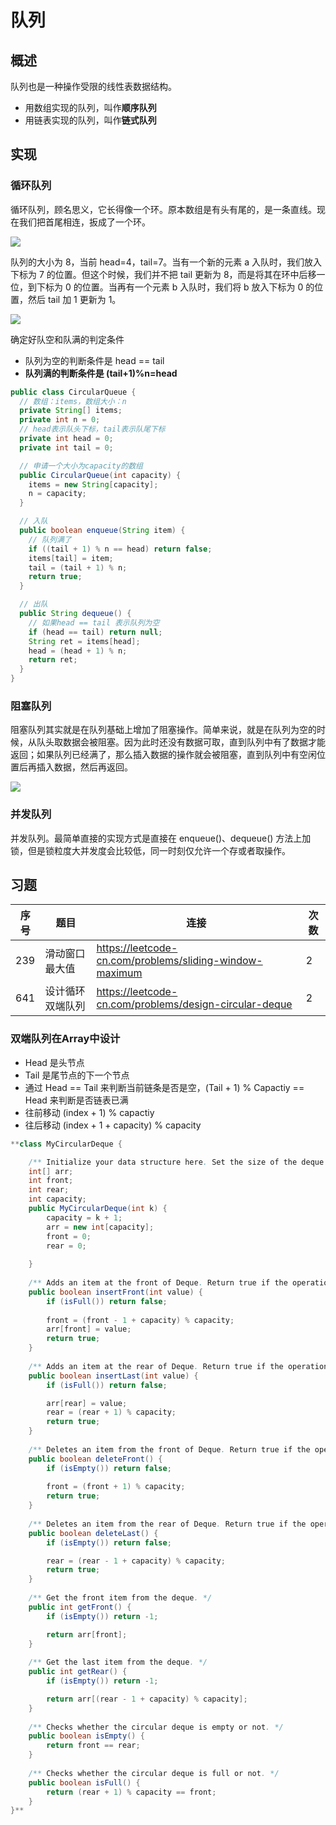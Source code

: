 # 队列

## 概述

队列也是一种操作受限的线性表数据结构。

+ 用数组实现的队列，叫作**顺序队列**
+ 用链表实现的队列，叫作**链式队列**



## 实现

### 循环队列

循环队列，顾名思义，它长得像一个环。原本数组是有头有尾的，是一条直线。现在我们把首尾相连，扳成了一个环。

![](../images/leetcode-37.jpg)

队列的大小为 8，当前 head=4，tail=7。当有一个新的元素 a 入队时，我们放入下标为 7 的位置。但这个时候，我们并不把 tail 更新为 8，而是将其在环中后移一位，到下标为 0 的位置。当再有一个元素 b 入队时，我们将 b 放入下标为 0 的位置，然后 tail 加 1 更新为 1。

![](../images/leetcode-38.jpg)

确定好队空和队满的判定条件

+ 队列为空的判断条件是 head == tail
+ **队列满的判断条件是 (tail+1)%n=head**

```java
public class CircularQueue {
  // 数组：items，数组大小：n
  private String[] items;
  private int n = 0;
  // head表示队头下标，tail表示队尾下标
  private int head = 0;
  private int tail = 0;

  // 申请一个大小为capacity的数组
  public CircularQueue(int capacity) {
    items = new String[capacity];
    n = capacity;
  }

  // 入队
  public boolean enqueue(String item) {
    // 队列满了
    if ((tail + 1) % n == head) return false;
    items[tail] = item;
    tail = (tail + 1) % n;
    return true;
  }

  // 出队
  public String dequeue() {
    // 如果head == tail 表示队列为空
    if (head == tail) return null;
    String ret = items[head];
    head = (head + 1) % n;
    return ret;
  }
}
```

### 阻塞队列

阻塞队列其实就是在队列基础上增加了阻塞操作。简单来说，就是在队列为空的时候，从队头取数据会被阻塞。因为此时还没有数据可取，直到队列中有了数据才能返回；如果队列已经满了，那么插入数据的操作就会被阻塞，直到队列中有空闲位置后再插入数据，然后再返回。

![](../images/leetcode-40.jpg)



### 并发队列

并发队列。最简单直接的实现方式是直接在 enqueue()、dequeue() 方法上加锁，但是锁粒度大并发度会比较低，同一时刻仅允许一个存或者取操作。



## 习题

| 序号 | 题目               | 连接                                                         | 次数 |
| ---- | ------------------ | ------------------------------------------------------------ | ---- |
| 239  | 滑动窗口最大值     | https://leetcode-cn.com/problems/sliding-window-maximum      | 2    |
| 641  | 设计循环双端队列   | https://leetcode-cn.com/problems/design-circular-deque       | 2    |


### 双端队列在Array中设计

- Head 是头节点
- Tail 是尾节点的下一个节点
- 通过 Head == Tail 来判断当前链条是否是空，(Tail + 1) % Capactiy == Head 来判断是否链表已满
- 往前移动 (index + 1) % capactiy
- 往后移动 (index + 1 + capacity) % capacity

```java
**class MyCircularDeque {

    /** Initialize your data structure here. Set the size of the deque to be k. */
    int[] arr;
    int front;
    int rear;
    int capacity;
    public MyCircularDeque(int k) {
        capacity = k + 1;
        arr = new int[capacity];
        front = 0;
        rear = 0;
        
    }
    
    /** Adds an item at the front of Deque. Return true if the operation is successful. */
    public boolean insertFront(int value) {
        if (isFull()) return false;
        
        front = (front - 1 + capacity) % capacity;
        arr[front] = value;
        return true; 
    }
    
    /** Adds an item at the rear of Deque. Return true if the operation is successful. */
    public boolean insertLast(int value) {
        if (isFull()) return false;

        arr[rear] = value;
        rear = (rear + 1) % capacity;
        return true;
    }
    
    /** Deletes an item from the front of Deque. Return true if the operation is successful. */
    public boolean deleteFront() {
        if (isEmpty()) return false;
            
        front = (front + 1) % capacity;
        return true;
    }
    
    /** Deletes an item from the rear of Deque. Return true if the operation is successful. */
    public boolean deleteLast() {
        if (isEmpty()) return false;

        rear = (rear - 1 + capacity) % capacity;
        return true;
    }
    
    /** Get the front item from the deque. */
    public int getFront() {
        if (isEmpty()) return -1;

        return arr[front];
    }
    
    /** Get the last item from the deque. */
    public int getRear() {
        if (isEmpty()) return -1;

        return arr[(rear - 1 + capacity) % capacity];
    }
    
    /** Checks whether the circular deque is empty or not. */
    public boolean isEmpty() {
        return front == rear;
    }
    
    /** Checks whether the circular deque is full or not. */
    public boolean isFull() {
        return (rear + 1) % capacity == front;
    }
}**
```